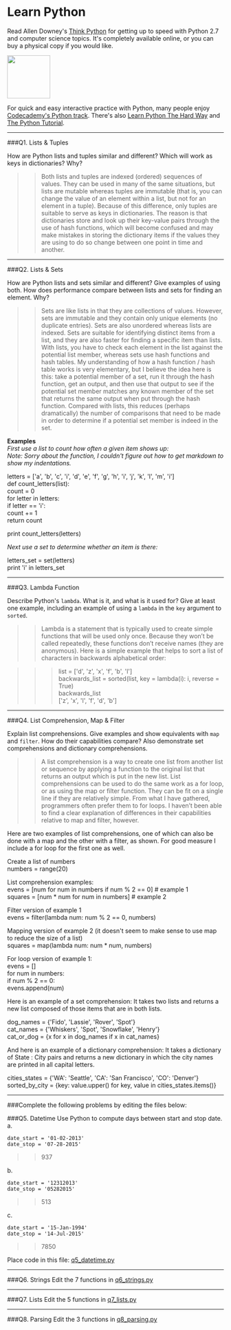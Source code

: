 # Learn Python

Read Allen Downey's [Think Python](http://www.greenteapress.com/thinkpython/) for getting up to speed with Python 2.7 and computer science topics. It's completely available online, or you can buy a physical copy if you would like.

<a href="http://www.greenteapress.com/thinkpython/"><img src="img/think_python.png" style="width: 100px;" target="_blank"></a>

For quick and easy interactive practice with Python, many people enjoy [Codecademy's Python track](http://www.codecademy.com/en/tracks/python). There's also [Learn Python The Hard Way](http://learnpythonthehardway.org/book/) and [The Python Tutorial](https://docs.python.org/2/tutorial/).

---

###Q1. Lists &amp; Tuples

How are Python lists and tuples similar and different? Which will work as keys in dictionaries? Why?

>> Both lists and tuples are indexed (ordered) sequences of values.  They can be used in many of the same situations, but lists are mutable whereas tuples are immutable (that is, you can change the value of an element within a list, but not for an element in a tuple).  Because of this difference, only tuples are suitable to serve as keys in dictionaries.  The reason is that dictionaries store and look up their key-value pairs through the use of hash functions, which will become confused and may make mistakes in storing the dictionary items if the values they are using to do so change between one point in time and another.

---

###Q2. Lists &amp; Sets

How are Python lists and sets similar and different? Give examples of using both. How does performance compare between lists and sets for finding an element. Why?

>> Sets are like lists in that they are collections of values.  However, sets are immutable and they contain only unique elements (no duplicate entries).  Sets are also unordered whereas lists are indexed.  Sets are suitable for identifying distinct items from a list, and they are also faster for finding a specific item than lists.  With lists, you have to check each element in the list against the potential list member, whereas sets use hash functions and hash tables.  My understanding of how a hash function / hash table works is very elementary, but I believe the idea here is this: take a potential member of a set, run it through the hash function, get an output, and then use that output to see if the potential set member matches any known member of the set that returns the same output when put through the hash function.  Compared with lists, this reduces (perhaps dramatically) the number of comparisons that need to be made in order to determine if a potential set member is indeed in the set.   

**Examples**  
*First use a list to count how often a given item shows up:*  
*Note: Sorry about the function, I couldn't figure out how to get markdown to show my indentations.*

letters = ['a', 'b', 'c', 'i', 'd', 'e', 'f', 'g', 'h', 'i', 'j', 'k', 'l', 'm', 'i']  
def count_letters(list):  
  count = 0   
  for letter in letters:  
    if letter == 'i':  
      count += 1  
  return count  

print count_letters(letters)  

*Next use a set to determine whether an item is there:*

letters_set = set(letters)  
print 'i' in letters_set  



---


###Q3. Lambda Function

Describe Python's `lambda`. What is it, and what is it used for? Give at least one example, including an example of using a `lambda` in the `key` argument to `sorted`.

>> Lambda is a statement that is typically used to create simple functions that will be used only once.  Because they won’t be called repeatedly, these functions don’t receive names (they are anonymous).  Here is a simple example that helps to sort a list of characters in backwards alphabetical order:  

>>> list = ['d', 'z', 'x', 'f', 'b', 'l']  
>>> backwards_list = sorted(list, key = lambda(i): i, reverse = True)  
>>> backwards_list  
	['z', 'x', 'l', 'f', 'd', 'b']  

---

###Q4. List Comprehension, Map &amp; Filter

Explain list comprehensions. Give examples and show equivalents with `map` and `filter`. How do their capabilities compare? Also demonstrate set comprehensions and dictionary comprehensions.

>> A list comprehension is a way to create one list from another list or sequence by applying a function to the original list that returns an output which is put in the new list.  List comprehensions can be used to do the same work as a for loop, or as using the map or filter function.  They can be fit on a single line if they are relatively simple.  From what I have gathered, programmers often prefer them to for loops.  I haven’t been able to find a clear explanation of differences in their capabilities relative to map and filter, however.  

Here are two examples of list comprehensions, one of which can also be done with a map and the other with a filter, as shown.  For good measure I include a for loop for the first one as well.  

Create a list of numbers  
numbers = range(20)  

List comprehension examples:  
evens = [num for num in numbers if num % 2 == 0]   # example 1  
squares = [num * num for num in numbers]   # example 2  

Filter version of example 1  
evens = filter(lambda num: num % 2 == 0, numbers)   

Mapping version of example 2 (it doesn't seem to make sense to use map to reduce the size of a list)  
squares = map(lambda num: num * num, numbers)       

For loop version of example 1:  
evens = []  
for num in numbers:  
    if num % 2 == 0:  
        evens.append(num)  


Here is an example of a set comprehension: It takes two lists and returns a new list composed of those items that are in both lists.  

dog_names = {'Fido', 'Lassie', 'Rover', 'Spot'}  
cat_names = {'Whiskers', 'Spot', 'Snowflake', 'Henry'}  
cat_or_dog = {x for x in dog_names if x in cat_names}   


And here is an example of a dictionary comprehension: It takes a dictionary of State : City pairs and returns a new dictionary in which the city names are printed in all capital letters.  

cities_states = {'WA': 'Seattle', 'CA': 'San Francisco', 'CO': 'Denver'}  
sorted_by_city = {key: value.upper() for key, value in cities_states.items()}

---

###Complete the following problems by editing the files below:

###Q5. Datetime
Use Python to compute days between start and stop date.   
a.  

```
date_start = '01-02-2013'    
date_stop = '07-28-2015'
```

>> 937

b.  
```
date_start = '12312013'  
date_stop = '05282015'  
```

>> 513

c.  
```
date_start = '15-Jan-1994'      
date_stop = '14-Jul-2015'  
```

>> 7850

Place code in this file: [q5_datetime.py](python/q5_datetime.py)

---

###Q6. Strings
Edit the 7 functions in [q6_strings.py](python/q6_strings.py)

---

###Q7. Lists
Edit the 5 functions in [q7_lists.py](python/q7_lists.py)

---

###Q8. Parsing
Edit the 3 functions in [q8_parsing.py](python/q8_parsing.py)
